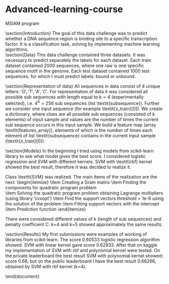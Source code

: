 # Advanced-learning-course
MSIAM program

\section{Introduction}
The goal of this data challenge was to predict whether a DNA sequence region is binding site to a specific transcription factor. It is a classification task, solving by implementing machine learning algorithms.  
\section{Data}
This data challenge contained three datasets. 
It was necessary to predict separately the labels for each dataset. 
Each train dataset contained 2000 sequences, where one raw is one specific sequence motif in the genome. Each test dataset contained 1000 test sequences, for which I must predict labels: bound or unbound. 

\section{Representation of data}
All sequences in data consist of 4 unique letters: $'G','T','A','C'$.
For representation of data it was considered all possible sub sequences with length equal to $k=4$ (experimentally selected), i.e. $4^4 = 256$ sub sequences (list \textit{subsequence}). 
Further we consider one input sequence (for example \textit{x$\_$train}$[0]$). We create a dictionary, where clues are all possible sub sequences (consisted of k elements) of input sample and values are the number of times the current sub sequence occurs in this input sample. We build a feature map (array \textit{features$\_$array}), elements of which is the number of times each element of list \textit{subsequence} contains in the current input sample (\textit{x$\_$train}$[0]$).

\section{Models}
In the beginning I tried using models from scikit-learn library to see what model gives the best score. I considered logistic regression and SVM with different kernels. SVM with \textit{rbf} kernel showed the best result, therefore it was decided to realize it. 

Class \textit{SVM} was realized. The main items of the realization are the next:
\begin{itemize}
    \item Creating a Gram matrix
    \item Finding the components for quadratic program problem  
    \item Solving the quadratic program problem obtaining Lagrange multipliers (using library ’cvxopt')
    \item Find the support vectors threshold = 1e-6 using the solution of the problem 
    \item Fitting support vectors with the intercept
    \item Prediction function
\end{itemize}

There were considered different values of k (length of sub sequences) and penalty coefficient C. k=4 and k=5 showed approximately the same results.

\section{Results}
My first submissions were examples of working of libraries from scikit-learn. The score 0.60533 logistic regression algorithm showed. SVM with linear kernel gave score 0.62933. After that on kaggle my implementation of SVM with rbf and polynomial kernel were tested. On the private leaderboard the best result SVM with polynomial kernel showed: score 0.68, but on the public leaderboard I have the best result 0.66266, obtained by SVM with rbf kernel (k=4). 

\end{document}

